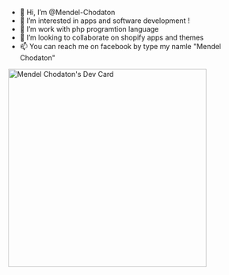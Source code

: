 - 👋 Hi, I’m @Mendel-Chodaton
- 👀 I’m interested in apps and software development !
- 🌱 I’m work with php programtion language 
- 💞️ I’m looking to collaborate on shopify apps and themes
- 📫 You can reach me on facebook by type my namle "Mendel Chodaton" 

<!---
Mendel-Chodaton/Mendel-Chodaton is a ✨ special ✨ repository because its `README.md` (this file) appears on your GitHub profile.
You can click the Preview link to take a look at your changes.
--->

<a href="https://app.daily.dev/Mendel13"><img src="https://api.daily.dev/devcards/7890ca02a4d84b86bebcd549b780d224.png?r=xqa" width="400" alt="Mendel Chodaton's Dev Card"/></a>
